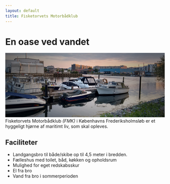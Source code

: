 ```yaml
---
layout: default
title: Fisketorvets Motorbådklub
---
```



# En oase ved vandet

![Både ved FMKs kaj](/img/boats1.jpg)
Fisketorvets Motorbådklub *(FMK)* i Københavns Frederiksholmsløb er et hyggeligt hjørne af maritimt liv, som skal opleves.


## Faciliteter

* Landgangsbro til både/skibe op til 4,5 meter i bredden.
* Fælleshus med toilet, båd, køkken og opholdsrum
* Mulighed for eget redskabsskur
* El fra bro
* Vand fra bro i sommerperioden
